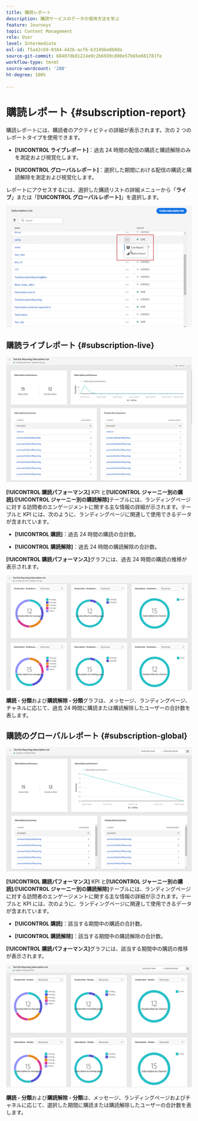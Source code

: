 ```yaml
---
title: 購読レポート
description: 購読サービスのデータの使用方法を学ぶ
feature: Journeys
topic: Content Management
role: User
level: Intermediate
exl-id: f5a42c69-0384-442b-acf6-b3149be8b0da
source-git-commit: 68407db81224e9c2b6930c800e57b65e081781fe
workflow-type: tm+mt
source-wordcount: '288'
ht-degree: 100%

---
```


# 購読レポート {#subscription-report}

購読レポートには、購読者のアクティビティの詳細が表示されます。次の 2 つのレポートタイプを使用できます。

* **[!UICONTROL ライブレポート]**：過去 24 時間の配信の購読と購読解除のみを測定および視覚化します。

* **[!UICONTROL グローバルレポート]**：選択した期間における配信の購読と購読解除を測定および視覚化します。

レポートにアクセスするには、選択した購読リストの詳細メニューから「**ライブ**」または「**[!UICONTROL グローバルレポート]**」を選択します。

![](../assets/subscription_report_6.png)

## 購読ライブレポート {#subscription-live}

![](../assets/subscription_report_3.png)

**[!UICONTROL 購読パフォーマンス]** KPI と&#x200B;**[!UICONTROL ジャーニー別の購読]**/**[!UICONTROL ジャーニー別の購読解除]**&#x200B;テーブルには、ランディングページに対する訪問者のエンゲージメントに関する主な情報の詳細が示されます。テーブルと KPI には、次のように、ランディングページに関連して使用できるデータが含まれています。

* **[!UICONTROL 購読]**：過去 24 時間の購読の合計数。

* **[!UICONTROL 購読解除]**：過去 24 時間の購読解除の合計数。

**[!UICONTROL 購読パフォーマンス]**&#x200B;グラフには、過去 24 時間の購読の推移が表示されます。

![](../assets/subscription_report_4.png)

**購読 - 分類**&#x200B;および&#x200B;**購読解除 - 分類**&#x200B;グラフは、メッセージ、ランディングページ、チャネルに応じて、過去 24 時間に購読または購読解除したユーザーの合計数を表します。

## 購読のグローバルレポート {#subscription-global}

![](../assets/subscription_report_1.png)

**[!UICONTROL 購読パフォーマンス]** KPI と&#x200B;**[!UICONTROL ジャーニー別の購読]**/**[!UICONTROL ジャーニー別の購読解除]**&#x200B;テーブルには、ランディングページに対する訪問者のエンゲージメントに関する主な情報の詳細が示されます。テーブルと KPI には、次のように、ランディングページに関連して使用できるデータが含まれています。

* **[!UICONTROL 購読]**：該当する期間中の購読の合計数。

* **[!UICONTROL 購読解除]**：該当する期間中の購読解除の合計数。

**[!UICONTROL 購読パフォーマンス]**&#x200B;グラフには、該当する期間中の購読の推移が表示されます。

![](../assets/subscription_report_2.png)

**購読 - 分類**&#x200B;および&#x200B;**購読解除 - 分類**&#x200B;は、メッセージ、ランディングページおよびチャネルに応じて、選択した期間に購読または購読解除したユーザーの合計数を表します。
